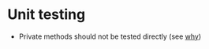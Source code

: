 # Unit testing

  * Private methods should not be tested directly (see [why](https://softwareengineering.stackexchange.com/questions/380287/why-is-unit-testing-private-methods-considered-as-bad-practice))